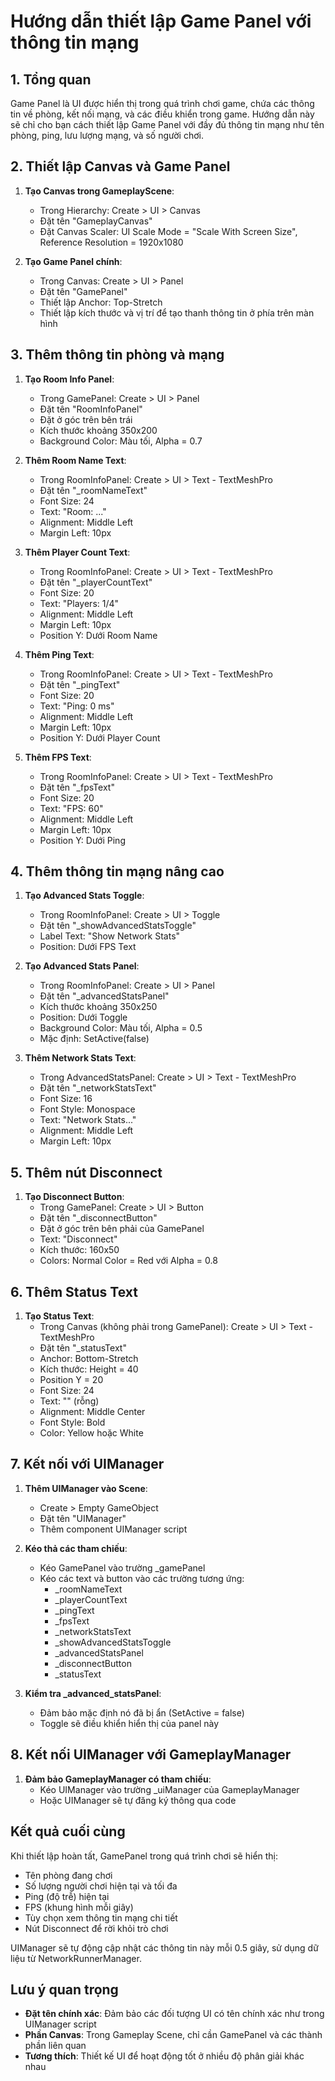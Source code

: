 # Hướng dẫn thiết lập Game Panel với thông tin mạng

## 1. Tổng quan

Game Panel là UI được hiển thị trong quá trình chơi game, chứa các thông tin về phòng, kết nối mạng, và các điều khiển trong game. Hướng dẫn này sẽ chỉ cho bạn cách thiết lập Game Panel với đầy đủ thông tin mạng như tên phòng, ping, lưu lượng mạng, và số người chơi.

## 2. Thiết lập Canvas và Game Panel

1. **Tạo Canvas trong GameplayScene**:
   - Trong Hierarchy: Create > UI > Canvas
   - Đặt tên "GameplayCanvas"
   - Đặt Canvas Scaler: UI Scale Mode = "Scale With Screen Size", Reference Resolution = 1920x1080

2. **Tạo Game Panel chính**:
   - Trong Canvas: Create > UI > Panel
   - Đặt tên "GamePanel"
   - Thiết lập Anchor: Top-Stretch
   - Thiết lập kích thước và vị trí để tạo thanh thông tin ở phía trên màn hình

## 3. Thêm thông tin phòng và mạng

1. **Tạo Room Info Panel**:
   - Trong GamePanel: Create > UI > Panel
   - Đặt tên "RoomInfoPanel"
   - Đặt ở góc trên bên trái
   - Kích thước khoảng 350x200
   - Background Color: Màu tối, Alpha = 0.7

2. **Thêm Room Name Text**:
   - Trong RoomInfoPanel: Create > UI > Text - TextMeshPro
   - Đặt tên "_roomNameText"
   - Font Size: 24
   - Text: "Room: ..."
   - Alignment: Middle Left
   - Margin Left: 10px

3. **Thêm Player Count Text**:
   - Trong RoomInfoPanel: Create > UI > Text - TextMeshPro
   - Đặt tên "_playerCountText"
   - Font Size: 20
   - Text: "Players: 1/4"
   - Alignment: Middle Left
   - Margin Left: 10px
   - Position Y: Dưới Room Name

4. **Thêm Ping Text**:
   - Trong RoomInfoPanel: Create > UI > Text - TextMeshPro
   - Đặt tên "_pingText"
   - Font Size: 20
   - Text: "Ping: 0 ms"
   - Alignment: Middle Left
   - Margin Left: 10px
   - Position Y: Dưới Player Count

5. **Thêm FPS Text**:
   - Trong RoomInfoPanel: Create > UI > Text - TextMeshPro
   - Đặt tên "_fpsText"
   - Font Size: 20
   - Text: "FPS: 60"
   - Alignment: Middle Left
   - Margin Left: 10px
   - Position Y: Dưới Ping

## 4. Thêm thông tin mạng nâng cao

1. **Tạo Advanced Stats Toggle**:
   - Trong RoomInfoPanel: Create > UI > Toggle
   - Đặt tên "_showAdvancedStatsToggle"
   - Label Text: "Show Network Stats"
   - Position: Dưới FPS Text

2. **Tạo Advanced Stats Panel**:
   - Trong RoomInfoPanel: Create > UI > Panel
   - Đặt tên "_advancedStatsPanel"
   - Kích thước khoảng 350x250
   - Position: Dưới Toggle
   - Background Color: Màu tối, Alpha = 0.5
   - Mặc định: SetActive(false)

3. **Thêm Network Stats Text**:
   - Trong AdvancedStatsPanel: Create > UI > Text - TextMeshPro
   - Đặt tên "_networkStatsText"
   - Font Size: 16
   - Font Style: Monospace
   - Text: "Network Stats..."
   - Alignment: Middle Left
   - Margin Left: 10px

## 5. Thêm nút Disconnect

1. **Tạo Disconnect Button**:
   - Trong GamePanel: Create > UI > Button
   - Đặt tên "_disconnectButton"
   - Đặt ở góc trên bên phải của GamePanel
   - Text: "Disconnect"
   - Kích thước: 160x50
   - Colors: Normal Color = Red với Alpha = 0.8

## 6. Thêm Status Text

1. **Tạo Status Text**:
   - Trong Canvas (không phải trong GamePanel): Create > UI > Text - TextMeshPro
   - Đặt tên "_statusText"
   - Anchor: Bottom-Stretch
   - Kích thước: Height = 40
   - Position Y = 20
   - Font Size: 24
   - Text: "" (rỗng)
   - Alignment: Middle Center
   - Font Style: Bold
   - Color: Yellow hoặc White

## 7. Kết nối với UIManager

1. **Thêm UIManager vào Scene**:
   - Create > Empty GameObject
   - Đặt tên "UIManager"
   - Thêm component UIManager script

2. **Kéo thả các tham chiếu**:
   - Kéo GamePanel vào trường _gamePanel
   - Kéo các text và button vào các trường tương ứng:
     * _roomNameText
     * _playerCountText
     * _pingText
     * _fpsText
     * _networkStatsText
     * _showAdvancedStatsToggle
     * _advancedStatsPanel
     * _disconnectButton
     * _statusText

3. **Kiểm tra _advanced_statsPanel**:
   - Đảm bảo mặc định nó đã bị ẩn (SetActive = false)
   - Toggle sẽ điều khiển hiển thị của panel này

## 8. Kết nối UIManager với GameplayManager

1. **Đảm bảo GameplayManager có tham chiếu**:
   - Kéo UIManager vào trường _uiManager của GameplayManager
   - Hoặc UIManager sẽ tự đăng ký thông qua code

## Kết quả cuối cùng

Khi thiết lập hoàn tất, GamePanel trong quá trình chơi sẽ hiển thị:
- Tên phòng đang chơi
- Số lượng người chơi hiện tại và tối đa
- Ping (độ trễ) hiện tại
- FPS (khung hình mỗi giây)
- Tùy chọn xem thông tin mạng chi tiết
- Nút Disconnect để rời khỏi trò chơi

UIManager sẽ tự động cập nhật các thông tin này mỗi 0.5 giây, sử dụng dữ liệu từ NetworkRunnerManager.

## Lưu ý quan trọng

- **Đặt tên chính xác**: Đảm bảo các đối tượng UI có tên chính xác như trong UIManager script
- **Phần Canvas**: Trong Gameplay Scene, chỉ cần GamePanel và các thành phần liên quan
- **Tương thích**: Thiết kế UI để hoạt động tốt ở nhiều độ phân giải khác nhau 